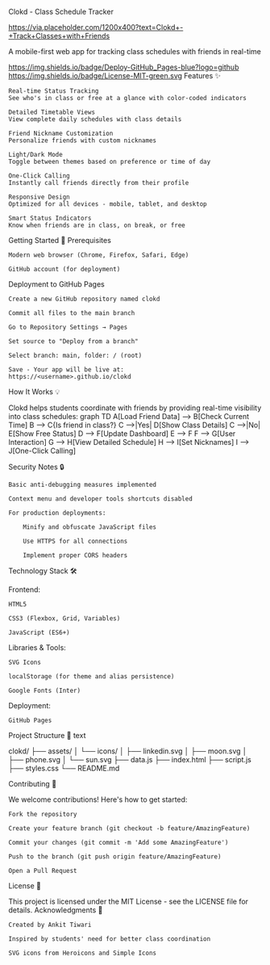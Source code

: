 Clokd - Class Schedule Tracker

https://via.placeholder.com/1200x400?text=Clokd+-+Track+Classes+with+Friends

A mobile-first web app for tracking class schedules with friends in real-time

https://img.shields.io/badge/Deploy-GitHub_Pages-blue?logo=github
https://img.shields.io/badge/License-MIT-green.svg
Features ✨

    Real-time Status Tracking
    See who's in class or free at a glance with color-coded indicators

    Detailed Timetable Views
    View complete daily schedules with class details

    Friend Nickname Customization
    Personalize friends with custom nicknames

    Light/Dark Mode
    Toggle between themes based on preference or time of day

    One-Click Calling
    Instantly call friends directly from their profile

    Responsive Design
    Optimized for all devices - mobile, tablet, and desktop

    Smart Status Indicators
    Know when friends are in class, on break, or free

Getting Started 🚀
Prerequisites

    Modern web browser (Chrome, Firefox, Safari, Edge)

    GitHub account (for deployment)

Deployment to GitHub Pages

    Create a new GitHub repository named clokd

    Commit all files to the main branch

    Go to Repository Settings → Pages

    Set source to "Deploy from a branch"

    Select branch: main, folder: / (root)

    Save - Your app will be live at:
    https://<username>.github.io/clokd

How It Works 💡

Clokd helps students coordinate with friends by providing real-time visibility into class schedules:
graph TD
    A[Load Friend Data] --> B[Check Current Time]
    B --> C{Is friend in class?}
    C -->|Yes| D[Show Class Details]
    C -->|No| E[Show Free Status]
    D --> F[Update Dashboard]
    E --> F
    F --> G[User Interaction]
    G --> H[View Detailed Schedule]
    H --> I[Set Nicknames]
    I --> J[One-Click Calling]

Security Notes 🔒

    Basic anti-debugging measures implemented

    Context menu and developer tools shortcuts disabled

    For production deployments:

        Minify and obfuscate JavaScript files

        Use HTTPS for all connections

        Implement proper CORS headers

Technology Stack 🛠️

Frontend:

    HTML5

    CSS3 (Flexbox, Grid, Variables)

    JavaScript (ES6+)

Libraries & Tools:

    SVG Icons

    localStorage (for theme and alias persistence)

    Google Fonts (Inter)

Deployment:

    GitHub Pages

Project Structure 📁
text

clokd/
├── assets/
│   └── icons/
│       ├── linkedin.svg
│       ├── moon.svg
│       ├── phone.svg
│       └── sun.svg
├── data.js
├── index.html
├── script.js
├── styles.css
└── README.md

Contributing 🤝

We welcome contributions! Here's how to get started:

    Fork the repository

    Create your feature branch (git checkout -b feature/AmazingFeature)

    Commit your changes (git commit -m 'Add some AmazingFeature')

    Push to the branch (git push origin feature/AmazingFeature)

    Open a Pull Request

License 📄

This project is licensed under the MIT License - see the LICENSE file for details.
Acknowledgments 🙏

    Created by Ankit Tiwari

    Inspired by students' need for better class coordination

    SVG icons from Heroicons and Simple Icons

